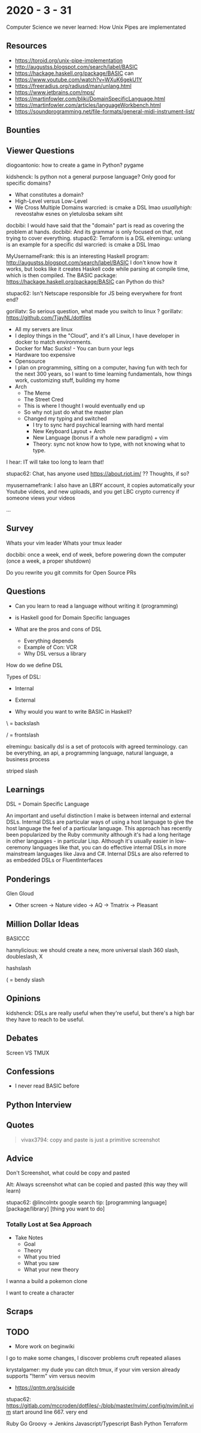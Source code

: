 # 2020 - 3 - 31

Computer Science we never learned: How Unix Pipes are implementated

## Resources

- <https://toroid.org/unix-pipe-implementation>
- <http://augustss.blogspot.com/search/label/BASIC>
- <https://hackage.haskell.org/package/BASIC> can
- <https://www.youtube.com/watch?v=WXuK6gekU1Y>
- <https://freeradius.org/radiusd/man/unlang.html>
- <https://www.jetbrains.com/mps/>
- <https://martinfowler.com/bliki/DomainSpecificLanguage.html>
- <https://martinfowler.com/articles/languageWorkbench.html>
- <https://soundprogramming.net/file-formats/general-midi-instrument-list/>

## Bounties

## Viewer Questions

diogoantonio: how to create a game in Python?
pygame

kidshenck: Is python not a general purpose language? Only good for specific domains?

- What constitutes a domain?
- High-Level versus Low-Level
- We Cross Multiple Domains
warcried: is cmake a DSL lmao
*usuallyhigh:* reveostahw esnes on yletulosba sekam siht

docbibi: I would have said that the "domain" part is read as covering the
problem at hands.
docbibi: And its grammar is only focused on that, not trying to cover everything.
stupac62: Terraform is a DSL
elremingu: unlang is an example for a specific dsl
warcried: is cmake a DSL lmao

MyUsernameFrank: this is an interesting Haskell program:
<http://augustss.blogspot.com/search/label/BASIC> I don't know how it works, but
looks like it creates Haskell code while parsing at compile time, which is then
compiled. The BASIC package: <https://hackage.haskell.org/package/BASIC> can
Python do this?

stupac62: Isn't Netscape responsible for JS being everywhere for front end?

gorillatv: So serious question, what made you switch to linux ?
gorillatv: <https://github.com/TjayNL/dotfiles>

- All my servers are linux
- I deploy things in the "Cloud", and it's all Linux, I have developer in docker
  to match environments.
- Docker for Mac Sucks! - You can burn your legs
- Hardware too expensive
- Opensource
- I plan on programming, sitting on a computer, having fun with
tech for the next 300 years, so I want to time learning fundamentals,
how things work, customizing stuff, building my home
- Arch
  - The Meme
  - The Street Cred
  - This is where I thought I would eventually end up
  - So why not just do what the master plan
  - Changed my typing and switched
    - I try to sync hard psychical learning with hard mental
    - New Keyboard Layout + Arch
    - New Language (bonus if a whole new paradigm) + vim
    - Theory: sync not know how to type, with not knowing what to type.

I hear: IT will take too long to learn that!

stupac62: Chat, has anyone used <https://about.riot.im/> ?? Thoughts, if so?

myusernamefrank: I also have an LBRY account, it copies automatically your
Youtube videos, and new uploads, and you get LBC crypto currency if someone
views your videos

...

## Survey

Whats your vim leader
Whats your tmux leader

docbibi: once a week, end of week, before powering down the computer (once a
week, a proper shutdown)

Do you rewrite you git commits for Open Source PRs

## Questions

- Can you learn to read a language without writing it (programming)

- is Haskell good for Domain Specific languages

- What are the pros and cons of DSL
  - Everything depends
  - Example of Con: VCR
  - Why DSL versus a library

How do we define DSL

Types of DSL:

- Internal
- External

- Why would you want to write BASIC in Haskell?

\ = backslash

/ = frontslash

elremingu: basically dsl is a set of protocols with agreed terminology. can be
everything, an api, a programming language, natural language, a business process

striped slash

## Learnings

DSL = Domain Specific Language

An important and useful distinction I make is between internal and external
DSLs. Internal DSLs are particular ways of using a host language to give the
host language the feel of a particular language. This approach has recently been
popularized by the Ruby community although it's had a long heritage in other
languages - in particular Lisp. Although it's usually easier in low-ceremony
languages like that, you can do effective internal DSLs in more mainstream
languages like Java and C#. Internal DSLs are also referred to as embedded DSLs
or FluentInterfaces

## Ponderings

Glen Gloud

- Other screen -> Nature video -> AQ -> Tmatrix -> Pleasant

## Million Dollar Ideas

BASICCC

hannylicious: we should create a new, more universal slash
360 slash, doubleslash, X

hashslash

( = bendy slash

## Opinions

kidshenck: DSLs are really useful when they're useful, but there's a high bar
they have to reach to be useful.

## Debates

Screen VS TMUX

## Confessions

- I never read BASIC before

## Python Interview

## Quotes

> vivax3794: copy and paste is just a primitive screenshot

## Advice

Don't Screenshot, what could be copy and pasted

Alt: Always screenshot what can be copied and pasted (this way they will learn)

stupac62: @lincolntx google search tip: [programming language] [package/library]
[thing you want to do]

### Totally Lost at Sea Approach

- Take Notes
  - Goal
  - Theory
  - What you tried
  - What you saw
  - What your new theory

I wanna a build a pokemon clone

I want to create a character

## Scraps

## TODO

- More work on beginwiki

I go to make some changes,
I discover problems
cruft
repeated aliases

krystalgamer: my dude you can ditch tmux, if your vim version already supports
"!term"
vim versus neovim

- <https://qntm.org/suicide>

stupac62:
<https://gitlab.com/mccroden/dotfiles/-/blob/master/nvim/.config/nvim/init.vim>
start around line 667. very end

Ruby
Go
Groovy -> Jenkins
Javascript/Typescript
Bash
Python
Terraform

